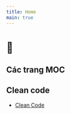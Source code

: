 ```yaml
---
title: Home
main: true
---
```


# 🏡

## Các trang MOC

## Clean code
- [Clean Code](../garden/00clean-code)
